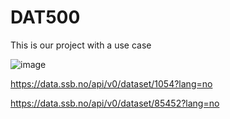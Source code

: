 # DAT500
This is our project with a use case

![image](https://user-images.githubusercontent.com/54265658/153407706-96c0b068-500d-4799-8160-ada116e1b8f8.png)


https://data.ssb.no/api/v0/dataset/1054?lang=no

https://data.ssb.no/api/v0/dataset/85452?lang=no
